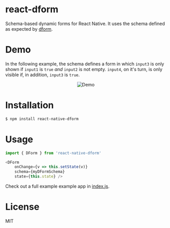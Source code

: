 # react-dform

Schema-based dynamic forms for React Native. It uses the schema defined as expected by [dform](https://github.com/rbaron/dform).

# Demo

In the following example, the schema defines a form in which `input3` is only shown if `input1` is `true` _and_ `input2` is not empty. `input4`, on it's turn, is only visible if, in addition, `input3` is `true`.

<p align="center">
  <img src="http://i.imgur.com/todtrPl.gif" alt="Demo"/>
</p>

# Installation

```sh
$ npm install react-native-dform
```

# Usage

```javascript
import { DForm } from 'react-native-dform'

<DForm
    onChange={v => this.setState(v)}
    schema={myDFormSchema}
    state={this.state} />

```

Check out a full example example app in [index.js](https://github.com/rbaron/react-native-dform/blob/master/index.js).

# License

MIT
